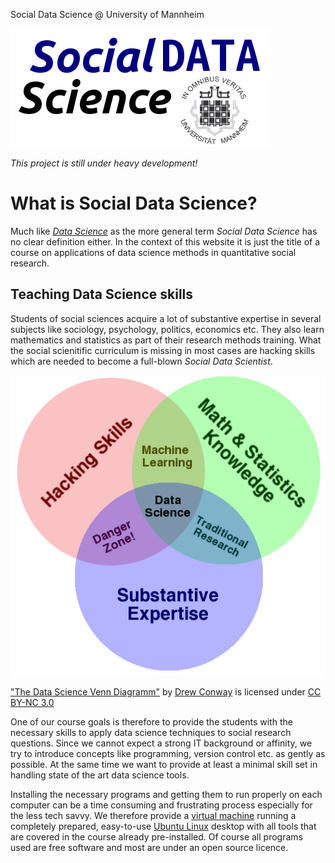 Social Data Science @ University of Mannheim

![Social Data Science](img/sds.png)

*This project is still under heavy development!*

# What is Social Data Science?
Much like [*Data Science*](http://drewconway.com/zia/2013/3/26/the-data-science-venn-diagram)
as the more general term *Social Data Science* has no clear definition 
either. In the context of this website it is just the title of a course 
on applications of data science methods in quantitative social research.

## Teaching Data Science skills
Students of social sciences acquire a lot of substantive expertise
in several subjects like sociology, psychology, politics, economics etc.
They also learn mathematics and statistics as part of their research 
methods training. What the social scienitific curriculum is missing in 
most cases are hacking skills which are needed to become a full-blown 
*Social Data Scientist*.

![The Data Science Venn Diagram](img/dsvenn.png)

["The Data Science Venn Diagramm"](http://drewconway.com/zia/2013/3/26/the-data-science-venn-diagram)
 by [Drew Conway](http://drewconway.com/) is licensed under 
 [CC BY-NC 3.0](http://creativecommons.org/licenses/by-nc/3.0/legalcode)

One of our course goals is therefore to provide the students with the 
necessary skills to apply data science techniques to social research
questions. Since we cannot expect a strong IT background or affinity, we
try to introduce concepts like programming, version control etc. as 
gently as possible. At the same time we want to provide at least a 
minimal skill set in handling state of the art data science tools. 

Installing the necessary programs and getting them to run properly on 
each computer can be a time consuming and frustrating process especially 
for the less tech savvy. We therefore provide a 
[virtual machine](vm.md) running a completely prepared, easy-to-use 
[Ubuntu Linux](http://www.ubuntu.com/desktop) desktop with all tools 
that are covered in the course already pre-installed. Of course all 
programs used are free software and most are under an open source 
licence.
